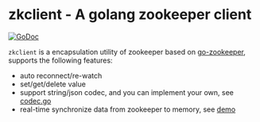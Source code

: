 # zkclient - A golang zookeeper client

[![GoDoc](https://godoc.org/github.com/vogo/zkclient?status.svg)](https://godoc.org/github.com/vogo/zkclient)

`zkclient` is a encapsulation utility of zookeeper based on [go-zookeeper](github.com/samuel/go-zookeeper), 
supports the following features:

- auto reconnect/re-watch
- set/get/delete value
- support string/json codec, and you can implement your own, see [codec.go](codec.go)
- real-time synchronize data from zookeeper to memory, see [demo](examples/syncdemo.go)

